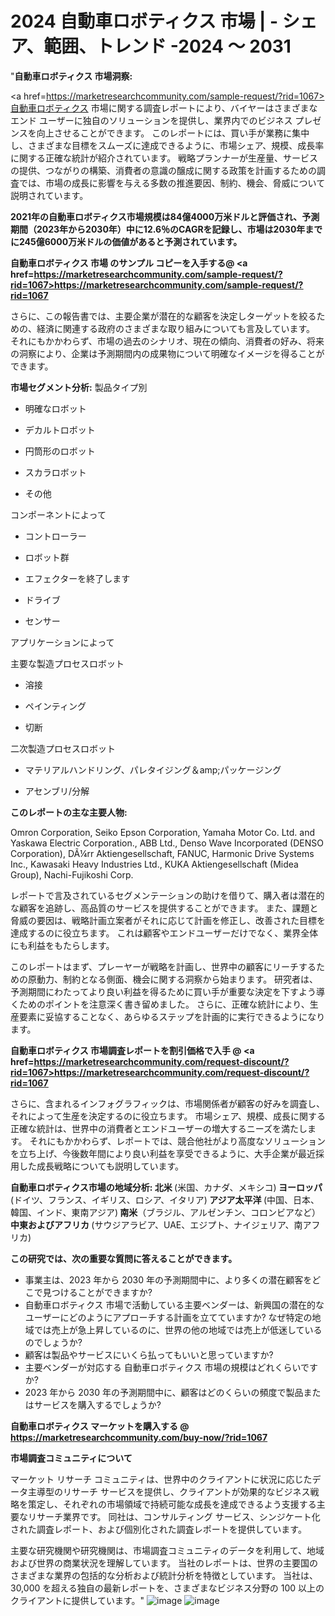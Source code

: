 # 2024 自動車ロボティクス 市場 | - シェア、範囲、トレンド -2024 ～ 2031
"<strong>自動車ロボティクス 市場洞察:</strong>

<a href=https://marketresearchcommunity.com/sample-request/?rid=1067>自動車ロボティクス</a> 市場に関する調査レポートにより、バイヤーはさまざまなエンド ユーザーに独自のソリューションを提供し、業界内でのビジネス プレゼンスを向上させることができます。 このレポートには、買い手が業務に集中し、さまざまな目標をスムーズに達成できるように、市場シェア、規模、成長率に関する正確な統計が紹介されています。 戦略プランナーが生産量、サービスの提供、つながりの構築、消費者の意識の醸成に関する政策を計画するための調査では、市場の成長に影響を与える多数の推進要因、制約、機会、脅威について説明されています。

<strong>2021年の自動車ロボティクス市場規模は84億4000万米ドルと評価され、予測期間（2023年から2030年）中に12.6％のCAGRを記録し、市場は2030年までに245億6000万米ドルの価値があると予測されています。</strong>

<strong>自動車ロボティクス 市場 のサンプル コピーを入手する@ <a href=https://marketresearchcommunity.com/sample-request/?rid=1067><u>https://marketresearchcommunity.com/sample-request/?rid=1067</u></a></strong>

さらに、この報告書では、主要企業が潜在的な顧客を決定しターゲットを絞るための、経済に関連する政府のさまざまな取り組みについても言及しています。 それにもかかわらず、市場の過去のシナリオ、現在の傾向、消費者の好み、将来の洞察により、企業は予測期間内の成果物について明確なイメージを得ることができます。

<strong>市場セグメント分析:</strong>
製品タイプ別



- 明確なロボット

- デカルトロボット

- 円筒形のロボット

- スカラロボット

- その他



コンポーネントによって



- コントローラー

- ロボット群

- エフェクターを終了します

- ドライブ

- センサー



アプリケーションによって



主要な製造プロセスロボット



- 溶接

- ペインティング

- 切断



二次製造プロセスロボット



- マテリアルハンドリング、パレタイジング＆amp;パッケージング

- アセンブリ/分解

<strong>このレポートの主な主要人物:</strong>

Omron Corporation, Seiko Epson Corporation, Yamaha Motor Co. Ltd. and Yaskawa Electric Corporation., ABB Ltd., Denso Wave Incorporated (DENSO Corporation), DÃ¼rr Aktiengesellschaft, FANUC, Harmonic Drive Systems Inc., Kawasaki Heavy Industries Ltd., KUKA Aktiengesellschaft (Midea Group), Nachi-Fujikoshi Corp.



レポートで言及されているセグメンテーションの助けを借りて、購入者は潜在的な顧客を追跡し、高品質のサービスを提供することができます。 また、課題と脅威の要因は、戦略計画立案者がそれに応じて計画を修正し、改善された目標を達成するのに役立ちます。 これは顧客やエンドユーザーだけでなく、業界全体にも利益をもたらします。

このレポートはまず、プレーヤーが戦略を計画し、世界中の顧客にリーチするための原動力、制約となる側面、機会に関する洞察から始まります。 研究者は、予測期間にわたってより良い利益を得るために買い手が重要な決定を下すよう導くためのポイントを注意深く書き留めました。 さらに、正確な統計により、生産要素に妥協することなく、あらゆるステップを計画的に実行できるようになります。

<strong>自動車ロボティクス 市場調査レポートを割引価格で入手 @ <a href=https://marketresearchcommunity.com/request-discount/?rid=1067><u>https://marketresearchcommunity.com/request-discount/?rid=1067</u></a></strong>

さらに、含まれるインフォグラフィックは、市場関係者が顧客の好みを調査し、それによって生産を決定するのに役立ちます。 市場シェア、規模、成長に関する正確な統計は、世界中の消費者とエンドユーザーの増大するニーズを満たします。 それにもかかわらず、レポートでは、競合他社がより高度なソリューションを立ち上げ、今後数年間により良い利益を享受できるように、大手企業が最近採用した成長戦略についても説明しています。

<strong>自動車ロボティクス市場の地域分析:
北米 </strong>(米国、カナダ、メキシコ)<strong>
ヨーロッパ </strong>(ドイツ、フランス、イギリス、ロシア、イタリア)<strong>
アジア太平洋 </strong>(中国、日本、韓国、インド、東南アジア)<strong>
南米</strong>（ブラジル、アルゼンチン、コロンビアなど）<strong>
中東およびアフリカ </strong>(サウジアラビア、UAE、エジプト、ナイジェリア、南アフリカ)<strong></strong>

<strong>この研究では、次の重要な質問に答えることができます。</strong>
<ul>
  <li>事業主は、2023 年から 2030 年の予測期間中に、より多くの潜在顧客をどこで見つけることができますか?</li>
  <li>自動車ロボティクス 市場で活動している主要ベンダーは、新興国の潜在的なユーザーにどのようにアプローチする計画を立てていますか? なぜ特定の地域では売上が急上昇しているのに、世界の他の地域では売上が低迷しているのでしょうか?</li>
  <li>顧客は製品やサービスにいくら払ってもいいと思っていますか?</li>
  <li>主要ベンダーが対応する 自動車ロボティクス 市場の規模はどれくらいですか?</li>
  <li>2023 年から 2030 年の予測期間中に、顧客はどのくらいの頻度で製品またはサービスを購入するでしょうか?</li>
</ul>
<strong>自動車ロボティクス マーケットを購入する @ <a href=https://marketresearchcommunity.com/buy-now/?rid=1067><u>https://marketresearchcommunity.com/buy-now/?rid=1067</u></a></strong>

<strong>市場調査コミュニティについて</strong>

マーケット リサーチ コミュニティは、世界中のクライアントに状況に応じたデータ主導型のリサーチ サービスを提供し、クライアントが効果的なビジネス戦略を策定し、それぞれの市場領域で持続可能な成長を達成できるよう支援する主要なリサーチ業界です。 同社は、コンサルティング サービス、シンジケート化された調査レポート、および個別化された調査レポートを提供しています。

主要な研究機関や研究機関は、市場調査コミュニティのデータを利用して、地域および世界の商業状況を理解しています。 当社のレポートは、世界の主要国のさまざまな業界の包括的な分析および統計分析を特徴としています。 当社は、30,000 を超える独自の最新レポートを、さまざまなビジネス分野の 100 以上のクライアントに提供しています。"
![image](https://github.com/Gargi1522/MRC/assets/158283091/2c5e3fe9-d550-41c6-9241-0ea6ed84ed2b)
![image](https://github.com/Gargi1522/MRC/assets/158283091/eafe6b35-5486-4e8a-8899-809d5906e87f)
